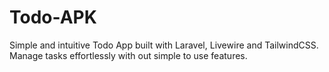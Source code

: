 # Todo-APK
Simple and intuitive Todo App built with Laravel, Livewire and TailwindCSS. Manage tasks effortlessly with out simple to use features.
